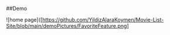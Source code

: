 ##Demo

![home page]([https://github.com/YildizAlaraKoymen/Movie-List-Site/blob/main/demoPictures/FavoriteFeature.png]
